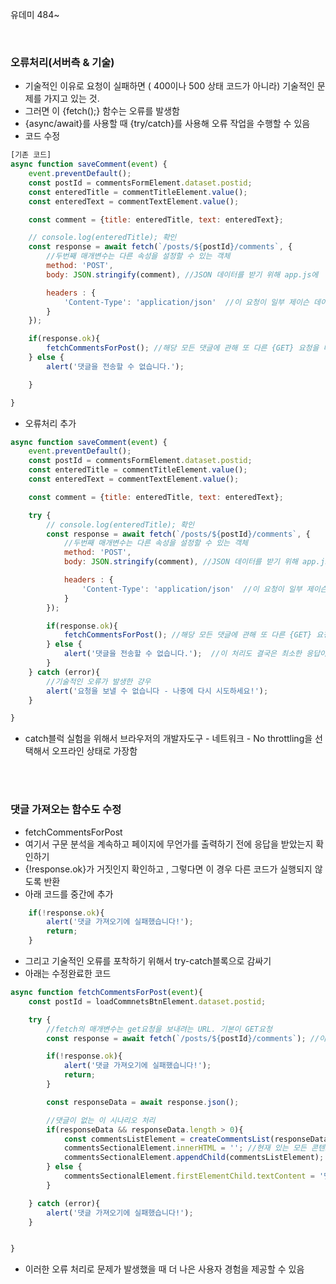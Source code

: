 유데미 484~

<br>

### 오류처리(서버측 & 기술)
* 기술적인 이유로 요청이 실패하면 ( 400이나 500 상태 코드가 아니라) 기술적인 문제를 가지고 있는 것.
* 그러면 이 {fetch();} 함수는 오류를 발생함
* {async/await}를 사용할 때 {try/catch}를 사용해 오류 작업을 수행할 수 있음
* 코드 수정
```javascript
[기존 코드]
async function saveComment(event) {
    event.preventDefault();
    const postId = commentsFormElement.dataset.postid;
    const enteredTitle = commentTitleElement.value();
    const enteredText = commentTextElement.value();

    const comment = {title: enteredTitle, text: enteredText};

    // console.log(enteredTitle); 확인
    const response = await fetch(`/posts/${postId}/comments`, {
        //두번째 매개변수는 다른 속성을 설정할 수 있는 객체
        method: 'POST',
        body: JSON.stringify(comment), //JSON 데이터를 받기 위해 app.js에  app.use(express.json());  추가함

        headers : {
            'Content-Type': 'application/json'  //이 요청이 일부 제이슨 데이터를 전달함
        }
    });

    if(response.ok){
        fetchCommentsForPost(); //해당 모든 댓글에 관해 또 다른 {GET} 요청을 다시 보냄
    } else {
        alert('댓글을 전송할 수 없습니다.');

    }

}
```
* 오류처리 추가
```javascript
async function saveComment(event) {
    event.preventDefault();
    const postId = commentsFormElement.dataset.postid;
    const enteredTitle = commentTitleElement.value();
    const enteredText = commentTextElement.value();

    const comment = {title: enteredTitle, text: enteredText};

    try {
        // console.log(enteredTitle); 확인
        const response = await fetch(`/posts/${postId}/comments`, {
            //두번째 매개변수는 다른 속성을 설정할 수 있는 객체
            method: 'POST',
            body: JSON.stringify(comment), //JSON 데이터를 받기 위해 app.js에  app.use(express.json());  추가함

            headers : {
                'Content-Type': 'application/json'  //이 요청이 일부 제이슨 데이터를 전달함
            }
        });

        if(response.ok){
            fetchCommentsForPost(); //해당 모든 댓글에 관해 또 다른 {GET} 요청을 다시 보냄
        } else {
            alert('댓글을 전송할 수 없습니다.');  //이 처리도 결국은 최소한 응답이 있는 경우에만 신제로 실행되어야함
        }
    } catch (error){
        //기술적인 오류가 발생한 걍우
        alert('요청을 보낼 수 없습니다 - 나중에 다시 시도하세요!');
    }

}
```
* catch블럭 실험을 위해서 브라우저의 개발자도구 - 네트워크 - No throttling을 선택해서 오프라인 상태로 가장함

<br>
<br>

### 댓글 가져오는 함수도 수정
* fetchCommentsForPost
* 여기서 구문 분석을 계속하고 페이지에 무언가를 출력하기 전에 응답을 받았는지 확인하기
* {!response.ok}가 거짓인지 확인하고 , 그렇다면 이 경우 다른 코드가 실행되지 않도록 반환
* 아래 코드를 중간에 추가
```javascript
    if(!response.ok){
        alert('댓글 가져오기에 실패했습니다!');
        return;
    }
```
* 그리고 기술적인 오류를 포착하기 위해서 try-catch블록으로 감싸기
* 아래는 수정완료한 코드
```javascript
async function fetchCommentsForPost(event){
    const postId = loadCommnetsBtnElement.dataset.postid;

    try {
        //fetch의 매개변수는 get요청을 보내려는 URL. 기본이 GET요청
        const response = await fetch(`/posts/${postId}/comments`); //이 URL로 HTTP요청이 감

        if(!response.ok){
            alert('댓글 가져오기에 실패했습니다!');
            return;
        }

        const responseData = await response.json();

        //댓글이 없는 이 시나리오 처리
        if(responseData && responseData.length > 0){
            const commentsListElement = createCommentsList(responseData);
            commentsSectionalElement.innerHTML = ''; //현재 있는 모든 콘텐츠 제거
            commentsSectionalElement.appendChild(commentsListElement);
        } else {
            commentsSectionalElement.firstElementChild.textContent = '댓글을 찾을 수 없습니다. 추가하시겠습니까?';
        }

    } catch (error){
        alert('댓글 가져오기에 실패했습니다!');
    }


}
```
* 이러한 오류 처리로 문제가 발생했을 때 더 나은 사용자 경험을 제공할 수 있음